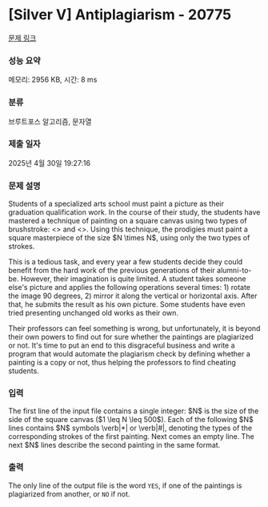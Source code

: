# [Silver V] Antiplagiarism - 20775 

[문제 링크](https://www.acmicpc.net/problem/20775) 

### 성능 요약

메모리: 2956 KB, 시간: 8 ms

### 분류

브루트포스 알고리즘, 문자열

### 제출 일자

2025년 4월 30일 19:27:16

### 문제 설명

<p>Students of a specialized arts school must paint a picture as their graduation qualification work. In the course of their study, the students have mastered a technique of painting on a square canvas using two types of brushstroke: <<asterisk>> and <<hash>>. Using this technique, the prodigies must paint a square masterpiece of the size $N \times N$, using only the two types of strokes. </p>

<p>This is a tedious task, and every year a few students decide they could benefit from the hard work of the previous generations of their alumni-to-be. However, their imagination is quite limited. A student takes someone else's picture and applies the following operations several times: 1) rotate the image 90 degrees, 2) mirror it along the vertical or horizontal axis. After that, he submits the result as his own picture. Some students have even tried presenting unchanged old works as their own.</p>

<p>Their professors can feel something is wrong, but unfortunately, it is beyond their own powers to find out for sure whether the paintings are plagiarized or not. It's time to put an end to this disgraceful business and write a program that would automate the plagiarism check by defining whether a painting is a copy or not, thus helping the professors to find cheating students.</p>

### 입력 

 <p>The first line of the input file contains a single integer: $N$ is the size of the side of the square canvas ($1 \leq N \leq 500$). Each of the following $N$ lines contains $N$ symbols \verb|*| or \verb|#|, denoting the types of the corresponding strokes of the first painting. Next comes an empty line. The next $N$ lines describe the second painting in the same format.</p>

### 출력 

 <p>The only line of the output file is the word <code>YES</code>, if one of the paintings is plagiarized from another, or <code>NO</code> if not.</p>

